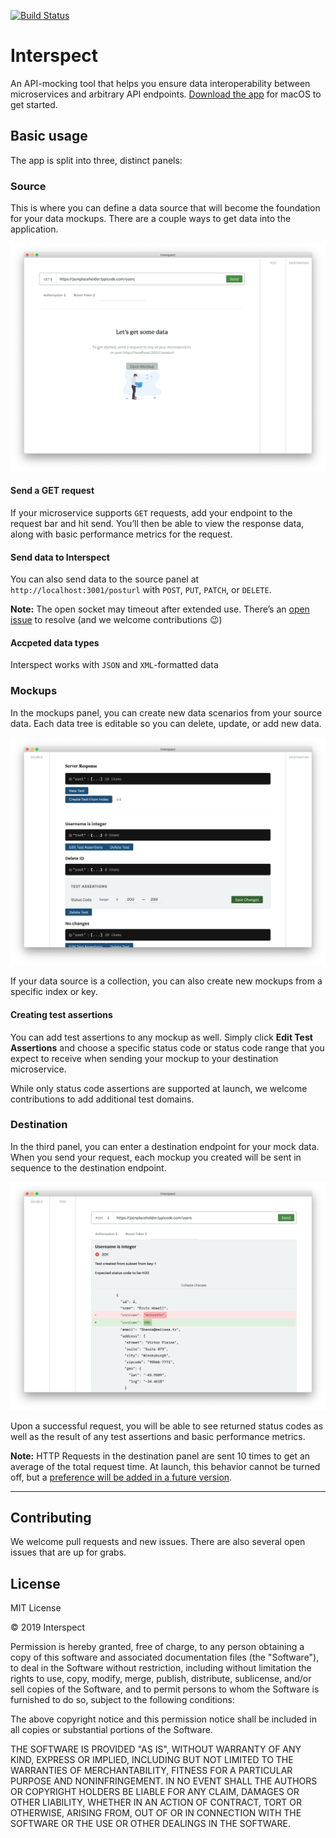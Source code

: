 
[![Build Status](https://travis-ci.com/oslabs-beta/apimocking.svg?branch=master)](https://travis-ci.com/oslabs-beta/apimocking)
# Interspect
An API-mocking tool that helps you ensure data interoperability between microservices and arbitrary API endpoints. [Download the app](https://github.com/oslabs-beta/Interspect/releases/download/1.0.0/Interspect-macOS-x64.zip) for macOS to get started.

## Basic usage
The app is split into three, distinct panels:

### Source
This is where you can define a data source that will become the foundation for your data mockups. There are a couple ways to get data  into the application.

![Screenshot of source panel](/assets/screenshots/source-panel.png)

#### Send a GET request
If your microservice supports `GET` requests, add your endpoint to the request bar and hit send. You’ll then be able to view the response data, along with basic performance metrics for the request.

#### Send data to Interspect
You can also send data to the source panel at `http://localhost:3001/posturl` with `POST`, `PUT`, `PATCH`, or `DELETE`.

**Note:** The open socket may timeout after extended use. There’s an [open issue](https://github.com/oslabs-beta/Interspect/issues/94) to resolve (and we welcome contributions 😉)

#### Accpeted data types
Interspect works with `JSON` and `XML`-formatted data

### Mockups
In the mockups panel, you can create new data scenarios from your source data. Each data tree is editable so you can delete, update, or add new data.

![Screenshot of mockups panel](/assets/screenshots/mockups-panel.png)

If your data source is a collection, you can also create new mockups from a specific index or key.

#### Creating test assertions
You can add test assertions to any mockup as well. Simply click **Edit Test Assertions** and choose a specific status code or status code range that you expect to receive when sending your mockup to your destination microservice.

While only status code assertions are supported at launch, we welcome contributions to add additional test domains.

### Destination
In the third panel, you can enter a destination endpoint for your mock data. When you send your request, each mockup you created will be sent in sequence to the destination endpoint. 

![Screenshot of destination panel](/assets/screenshots/destination-panel.png)

Upon a successful request, you will be able to see returned status codes as well as the result of any test assertions and basic performance metrics. 

**Note:** HTTP Requests in the destination panel are sent 10 times to get an average of the total request time. At launch, this behavior cannot be turned off, but a [preference will be added in a future version](https://github.com/oslabs-beta/Interspect/issues/95).


----

## Contributing
We welcome pull requests and new issues. There are also several open issues that are up for grabs. 

## License
MIT License

© 2019 Interspect

Permission is hereby granted, free of charge, to any person obtaining a copy
of this software and associated documentation files (the "Software"), to deal
in the Software without restriction, including without limitation the rights
to use, copy, modify, merge, publish, distribute, sublicense, and/or sell
copies of the Software, and to permit persons to whom the Software is
furnished to do so, subject to the following conditions:

The above copyright notice and this permission notice shall be included in all
copies or substantial portions of the Software.

THE SOFTWARE IS PROVIDED "AS IS", WITHOUT WARRANTY OF ANY KIND, EXPRESS OR
IMPLIED, INCLUDING BUT NOT LIMITED TO THE WARRANTIES OF MERCHANTABILITY,
FITNESS FOR A PARTICULAR PURPOSE AND NONINFRINGEMENT. IN NO EVENT SHALL THE
AUTHORS OR COPYRIGHT HOLDERS BE LIABLE FOR ANY CLAIM, DAMAGES OR OTHER
LIABILITY, WHETHER IN AN ACTION OF CONTRACT, TORT OR OTHERWISE, ARISING FROM,
OUT OF OR IN CONNECTION WITH THE SOFTWARE OR THE USE OR OTHER DEALINGS IN THE
SOFTWARE.
